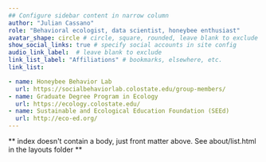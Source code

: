 ```yaml
---
## Configure sidebar content in narrow column
author: "Julian Cassano"
role: "Behavioral ecologist, data scientist, honeybee enthusiast"
avatar_shape: circle # circle, square, rounded, leave blank to exclude
show_social_links: true # specify social accounts in site config
audio_link_label:  # leave blank to exclude
link_list_label: "Affiliations" # bookmarks, elsewhere, etc.
link_list:

- name: Honeybee Behavior Lab
  url: https://socialbehaviorlab.colostate.edu/group-members/
- name: Graduate Degree Program in Ecology
  url: https://ecology.colostate.edu/
- name: Sustainable and Ecological Education Foundation (SEEd)
  url: http://eco-ed.org/
---
```


** index doesn't contain a body, just front matter above.
See about/list.html in the layouts folder **